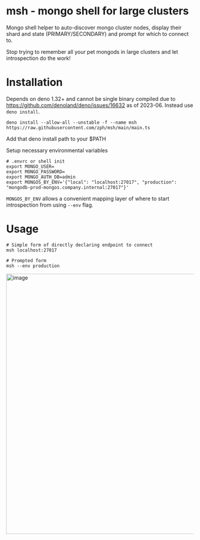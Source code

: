 # msh - mongo shell for large clusters

Mongo shell helper to auto-discover mongo cluster nodes, display their shard and state
(PRIMARY/SECONDARY) and prompt for which to connect to.

Stop trying to remember all your pet mongods in large clusters and let introspection do the work!

# Installation

Depends on deno 1.32+ and cannot be single binary compiled due to
https://github.com/denoland/deno/issues/16632 as of 2023-06. Instead use `deno install`.

```
deno install --allow-all --unstable -f --name msh https://raw.githubusercontent.com/zph/msh/main/main.ts
```

Add that deno install path to your $PATH

Setup necessary environmental variables

```
# .envrc or shell init
export MONGO_USER=
export MONGO_PASSWORD=
export MONGO_AUTH_DB=admin
export MONGOS_BY_ENV='{"local": "localhost:27017", "production": "mongodb-prod-mongos.company.internal:27017"}'
```

`MONGOS_BY_ENV` allows a convenient mapping layer of where to start introspection from using `--env`
flag.

# Usage

```
# Simple form of directly declaring endpoint to connect
msh localhost:27017

# Prompted form
msh --env production
```

<img width="697" alt="image" src="https://github.com/zph/msh/assets/1026584/003599bd-440d-465d-9900-7f884c3feb08">
